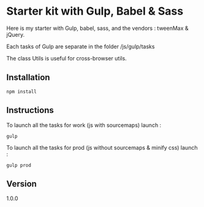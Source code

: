 # Starter kit with Gulp, Babel & Sass

Here is my starter with Gulp, babel, sass, and the vendors : tweenMax & jQuery.

Each tasks of Gulp are separate in the folder /js/gulp/tasks

The class Utils is useful for cross-browser utils.


## Installation
 
```
npm install
```

## Instructions

To launch all the tasks for work (js with sourcemaps) launch :
```
gulp
```

To launch all the tasks for prod (js without sourcemaps & minify css) launch :
```
gulp prod
```



## Version

1.0.0






